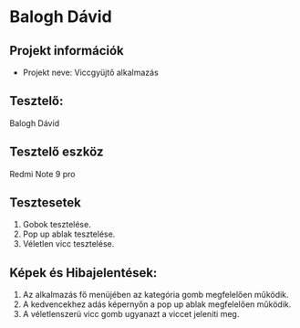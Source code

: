# Balogh Dávid

## Projekt információk

- Projekt neve: Viccgyüjtő alkalmazás

## Tesztelő:

Balogh Dávid

## Tesztelő eszköz

Redmi Note 9 pro

## Tesztesetek

1. Gobok tesztelése.
2. Pop up ablak tesztelése.
3. Véletlen vicc tesztelése.

## Képek és Hibajelentések:

1. Az alkalmazás fő menüjében az kategória gomb megfelelően működik.
2. A kedvencekhez adás képernyőn a pop up ablak megfelelően működik.
3. A véletlenszerü vicc gomb ugyanazt a viccet jeleniti meg.